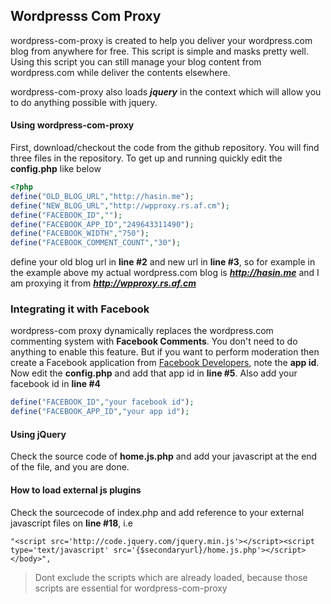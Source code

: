 ## Wordpresss Com Proxy


wordpress-com-proxy is created to help you deliver your wordpress.com blog from anywhere for free. This script is simple and masks pretty well. Using this script you can still manage your blog content from wordpress.com while deliver the contents elsewhere. 

wordpress-com-proxy also loads ***jquery*** in the context which will allow you to do anything possible with jquery.


#### Using wordpress-com-proxy

First, download/checkout the code from the github repository. You will find three files in the repository. To get up and running quickly edit the **config.php** like below

```php
<?php
define("OLD_BLOG_URL","http://hasin.me"); 
define("NEW_BLOG_URL","http://wpproxy.rs.af.cm"); 
define("FACEBOOK_ID",""); 
define("FACEBOOK_APP_ID","249643311490"); 
define("FACEBOOK_WIDTH","750"); 
define("FACEBOOK_COMMENT_COUNT","30"); 
```

define your old blog url in **line #2** and new url in **line #3**, so for example in the example above my actual wordpress.com blog is ***http://hasin.me*** and I am proxying it from ***http://wpproxy.rs.af.cm***

### Integrating it with Facebook

wordpress-com proxy dynamically replaces the wordpress.com commenting system with **Facebook Comments**. You don't need to do anything to enable this feature. But if you want to perform moderation then create a Facebook application from [Facebook Developers](http://www.facebook.com/developers), note the **app id**. Now edit the **config.php** and add that app id in **line #5**. Also add your facebook id in **line #4**

```php
define("FACEBOOK_ID","your facebook id"); 
define("FACEBOOK_APP_ID","your app id"); 
```

#### Using jQuery
Check the source code of **home.js.php** and add your javascript at the end of the file, and you are done. 

#### How to load external js plugins
Check the sourcecode of index.php and add reference to your external javascript files on **line #18**, i.e

```
"<script src='http://code.jquery.com/jquery.min.js'></script><script type='text/javascript' src='{$secondaryurl}/home.js.php'></script></body>",
```

> Dont exclude the scripts which are already loaded, because those scripts are essential for wordpress-com-proxy


